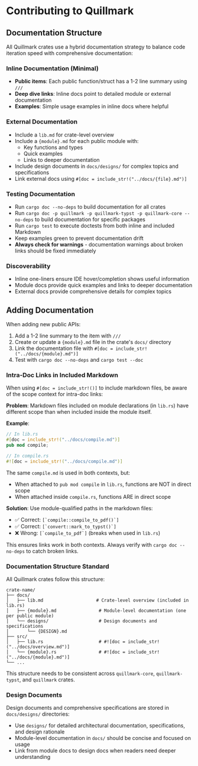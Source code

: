 # Contributing to Quillmark

## Documentation Structure

All Quillmark crates use a hybrid documentation strategy to balance code iteration speed with comprehensive documentation:

### Inline Documentation (Minimal)

- **Public items**: Each public function/struct has a 1-2 line summary using `///`
- **Deep dive links**: Inline docs point to detailed module or external documentation
- **Examples**: Simple usage examples in inline docs where helpful

### External Documentation

- Include a `lib.md` for crate-level overview
- Include a `{module}.md` for each public module with:
  - Key functions and types
  - Quick examples
  - Links to deeper documentation
- Include design documents in `docs/designs/` for complex topics and specifications
- Link external docs using `#[doc = include_str!("../docs/{file}.md")]`

### Testing Documentation

- Run `cargo doc --no-deps` to build documentation for all crates
- Run `cargo doc -p quillmark -p quillmark-typst -p quillmark-core --no-deps` to build documentation for specific packages
- Run `cargo test` to execute doctests from both inline and included Markdown
- Keep examples green to prevent documentation drift
- **Always check for warnings** - documentation warnings about broken links should be fixed immediately

### Discoverability

- Inline one-liners ensure IDE hover/completion shows useful information
- Module docs provide quick examples and links to deeper documentation
- External docs provide comprehensive details for complex topics

## Adding Documentation

When adding new public APIs:

1. Add a 1-2 line summary to the item with `///`
1. Create or update a `{module}.md` file in the crate's `docs/` directory
1. Link the documentation file with `#[doc = include_str!("../docs/{module}.md")]`
1. Test with `cargo doc --no-deps` and `cargo test --doc`

### Intra-Doc Links in Included Markdown

When using `#[doc = include_str!()]` to include markdown files, be aware of the scope context for intra-doc links:

**Problem**: Markdown files included on module declarations (in `lib.rs`) have different scope than when included inside the module itself.

**Example**:
```rust
// In lib.rs
#[doc = include_str!("../docs/compile.md")]
pub mod compile;

// In compile.rs
#![doc = include_str!("../docs/compile.md")]
```

The same `compile.md` is used in both contexts, but:
- When attached to `pub mod compile` in `lib.rs`, functions are NOT in direct scope
- When attached inside `compile.rs`, functions ARE in direct scope

**Solution**: Use module-qualified paths in the markdown files:
- ✅ Correct: `` [`compile::compile_to_pdf()`] ``
- ✅ Correct: `` [`convert::mark_to_typst()`] ``
- ❌ Wrong: `` [`compile_to_pdf`] `` (breaks when used in `lib.rs`)

This ensures links work in both contexts. Always verify with `cargo doc --no-deps` to catch broken links.

### Documentation Structure Standard

All Quillmark crates follow this structure:

```
crate-name/
├── docs/
│   ├── lib.md                    # Crate-level overview (included in lib.rs)
│   ├── {module}.md                # Module-level documentation (one per public module)
│   └── designs/                   # Design documents and specifications
│       └── {DESIGN}.md
├── src/
│   ├── lib.rs                     # #![doc = include_str!("../docs/overview.md")]
│   └── {module}.rs                # #![doc = include_str!("../docs/{module}.md")]
└── ...
```

This structure needs to be consistent across `quillmark-core`, `quillmark-typst`, and `quillmark` crates.

### Design Documents

Design documents and comprehensive specifications are stored in `docs/designs/` directories:

- Use `designs/` for detailed architectural documentation, specifications, and design rationale
- Module-level documentation in `docs/` should be concise and focused on usage
- Link from module docs to design docs when readers need deeper understanding
